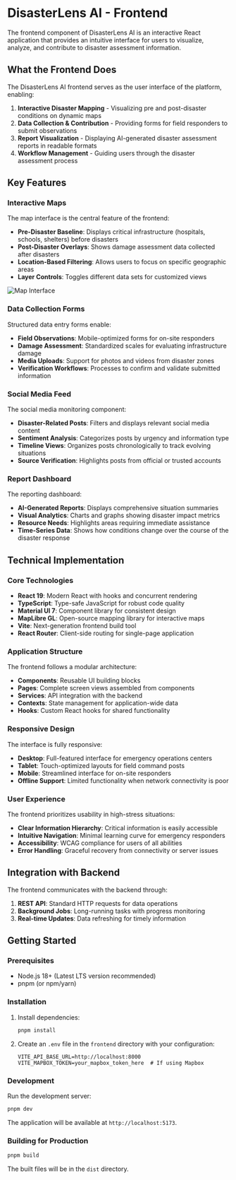 # DisasterLens AI - Frontend

The frontend component of DisasterLens AI is an interactive React application that provides an intuitive interface for users to visualize, analyze, and contribute to disaster assessment information.

## What the Frontend Does

The DisasterLens AI frontend serves as the user interface of the platform, enabling:

1. **Interactive Disaster Mapping** - Visualizing pre and post-disaster conditions on dynamic maps
2. **Data Collection & Contribution** - Providing forms for field responders to submit observations
3. **Report Visualization** - Displaying AI-generated disaster assessment reports in readable formats
4. **Workflow Management** - Guiding users through the disaster assessment process

## Key Features

### Interactive Maps

The map interface is the central feature of the frontend:

- **Pre-Disaster Baseline**: Displays critical infrastructure (hospitals, schools, shelters) before disasters
- **Post-Disaster Overlays**: Shows damage assessment data collected after disasters
- **Location-Based Filtering**: Allows users to focus on specific geographic areas
- **Layer Controls**: Toggles different data sets for customized views

![Map Interface](https://via.placeholder.com/600x300?text=DisasterLens+Map+Interface)

### Data Collection Forms

Structured data entry forms enable:

- **Field Observations**: Mobile-optimized forms for on-site responders
- **Damage Assessment**: Standardized scales for evaluating infrastructure damage
- **Media Uploads**: Support for photos and videos from disaster zones
- **Verification Workflows**: Processes to confirm and validate submitted information

### Social Media Feed

The social media monitoring component:

- **Disaster-Related Posts**: Filters and displays relevant social media content
- **Sentiment Analysis**: Categorizes posts by urgency and information type
- **Timeline Views**: Organizes posts chronologically to track evolving situations
- **Source Verification**: Highlights posts from official or trusted accounts

### Report Dashboard

The reporting dashboard:

- **AI-Generated Reports**: Displays comprehensive situation summaries
- **Visual Analytics**: Charts and graphs showing disaster impact metrics
- **Resource Needs**: Highlights areas requiring immediate assistance
- **Time-Series Data**: Shows how conditions change over the course of the disaster response

## Technical Implementation

### Core Technologies

- **React 19**: Modern React with hooks and concurrent rendering
- **TypeScript**: Type-safe JavaScript for robust code quality
- **Material UI 7**: Component library for consistent design
- **MapLibre GL**: Open-source mapping library for interactive maps
- **Vite**: Next-generation frontend build tool
- **React Router**: Client-side routing for single-page application

### Application Structure

The frontend follows a modular architecture:

- **Components**: Reusable UI building blocks
- **Pages**: Complete screen views assembled from components
- **Services**: API integration with the backend
- **Contexts**: State management for application-wide data
- **Hooks**: Custom React hooks for shared functionality

### Responsive Design

The interface is fully responsive:

- **Desktop**: Full-featured interface for emergency operations centers
- **Tablet**: Touch-optimized layouts for field command posts
- **Mobile**: Streamlined interface for on-site responders
- **Offline Support**: Limited functionality when network connectivity is poor

### User Experience

The frontend prioritizes usability in high-stress situations:

- **Clear Information Hierarchy**: Critical information is easily accessible
- **Intuitive Navigation**: Minimal learning curve for emergency responders
- **Accessibility**: WCAG compliance for users of all abilities
- **Error Handling**: Graceful recovery from connectivity or server issues

## Integration with Backend

The frontend communicates with the backend through:

1. **REST API**: Standard HTTP requests for data operations
2. **Background Jobs**: Long-running tasks with progress monitoring
3. **Real-time Updates**: Data refreshing for timely information

## Getting Started

### Prerequisites

- Node.js 18+ (Latest LTS version recommended)
- pnpm (or npm/yarn)

### Installation

1. Install dependencies:
   ```bash
   pnpm install
   ```

2. Create an `.env` file in the `frontend` directory with your configuration:
   ```
   VITE_API_BASE_URL=http://localhost:8000
   VITE_MAPBOX_TOKEN=your_mapbox_token_here  # If using Mapbox
   ```

### Development

Run the development server:

```bash
pnpm dev
```

The application will be available at `http://localhost:5173`.

### Building for Production

```bash
pnpm build
```

The built files will be in the `dist` directory.
